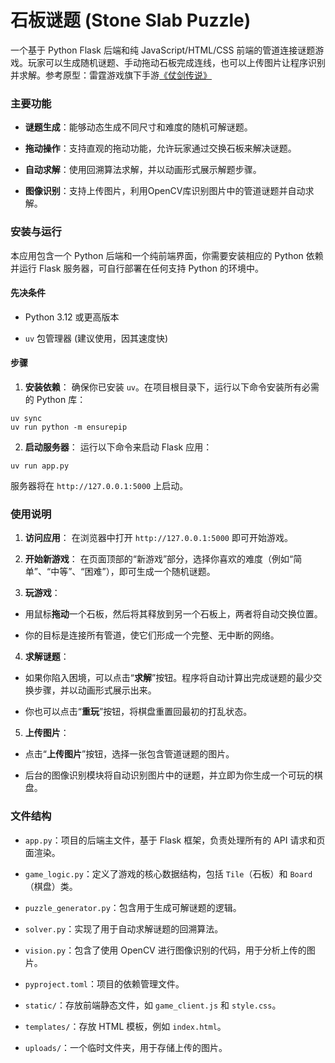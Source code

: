# 石板谜题 (Stone Slab Puzzle)

一个基于 Python Flask 后端和纯 JavaScript/HTML/CSS 前端的管道连接谜题游戏。玩家可以生成随机谜题、手动拖动石板完成连线，也可以上传图片让程序识别并求解。参考原型：雷霆游戏旗下手游[《仗剑传说》](https://game.leiting.com/list/zjcs/home)

### **主要功能**

* **谜题生成**：能够动态生成不同尺寸和难度的随机可解谜题。

* **拖动操作**：支持直观的拖动功能，允许玩家通过交换石板来解决谜题。

* **自动求解**：使用回溯算法求解，并以动画形式展示解题步骤。

* **图像识别**：支持上传图片，利用OpenCV库识别图片中的管道谜题并自动求解。

### **安装与运行**

本应用包含一个 Python 后端和一个纯前端界面，你需要安装相应的 Python 依赖并运行 Flask 服务器，可自行部署在任何支持 Python 的环境中。

#### **先决条件**

* Python 3.12 或更高版本

* `uv` 包管理器 (建议使用，因其速度快)

#### **步骤**

1. **安装依赖**：
   确保你已安装 `uv`。在项目根目录下，运行以下命令安装所有必需的 Python 库：

```
uv sync
uv run python -m ensurepip
```

2. **启动服务器**：
运行以下命令来启动 Flask 应用：

```
uv run app.py
```

服务器将在 `http://127.0.0.1:5000` 上启动。

### **使用说明**

1. **访问应用**：
在浏览器中打开 `http://127.0.0.1:5000` 即可开始游戏。

2. **开始新游戏**：
在页面顶部的“新游戏”部分，选择你喜欢的难度（例如“简单”、“中等”、“困难”），即可生成一个随机谜题。

3. **玩游戏**：

* 用鼠标**拖动**一个石板，然后将其释放到另一个石板上，两者将自动交换位置。

* 你的目标是连接所有管道，使它们形成一个完整、无中断的网络。

4. **求解谜题**：

* 如果你陷入困境，可以点击“**求解**”按钮。程序将自动计算出完成谜题的最少交换步骤，并以动画形式展示出来。

* 你也可以点击“**重玩**”按钮，将棋盘重置回最初的打乱状态。

5. **上传图片**：

* 点击“**上传图片**”按钮，选择一张包含管道谜题的图片。

* 后台的图像识别模块将自动识别图片中的谜题，并立即为你生成一个可玩的棋盘。

### **文件结构**

* `app.py`：项目的后端主文件，基于 Flask 框架，负责处理所有的 API 请求和页面渲染。

* `game_logic.py`：定义了游戏的核心数据结构，包括 `Tile`（石板）和 `Board`（棋盘）类。

* `puzzle_generator.py`：包含用于生成可解谜题的逻辑。

* `solver.py`：实现了用于自动求解谜题的回溯算法。

* `vision.py`：包含了使用 OpenCV 进行图像识别的代码，用于分析上传的图片。

* `pyproject.toml`：项目的依赖管理文件。

* `static/`：存放前端静态文件，如 `game_client.js` 和 `style.css`。

* `templates/`：存放 HTML 模板，例如 `index.html`。

* `uploads/`：一个临时文件夹，用于存储上传的图片。
